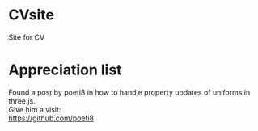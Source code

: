 # CVsite
Site for CV

# Appreciation list
Found a post by poeti8 in how to handle property updates of uniforms in three.js.<br />
Give him a visit:<br />
https://github.com/poeti8
